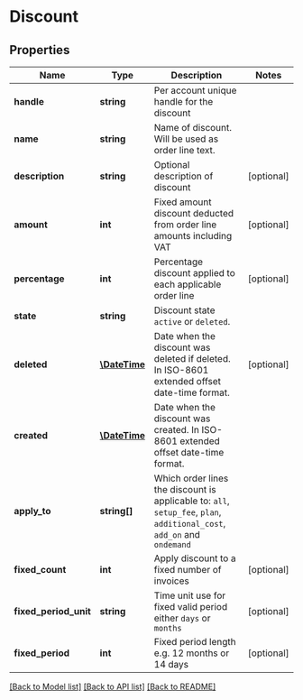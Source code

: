 # Discount

## Properties
Name | Type | Description | Notes
------------ | ------------- | ------------- | -------------
**handle** | **string** | Per account unique handle for the discount |
**name** | **string** | Name of discount. Will be used as order line text. |
**description** | **string** | Optional description of discount | [optional]
**amount** | **int** | Fixed amount discount deducted from order line amounts including VAT | [optional]
**percentage** | **int** | Percentage discount applied to each applicable order line | [optional]
**state** | **string** | Discount state `active` or `deleted`. |
**deleted** | [**\DateTime**](\DateTime.md) | Date when the discount was deleted if deleted. In ISO-8601 extended offset date-time format. | [optional]
**created** | [**\DateTime**](\DateTime.md) | Date when the discount was created. In ISO-8601 extended offset date-time format. |
**apply_to** | **string[]** | Which order lines the discount is applicable to: `all`, `setup_fee`, `plan`, `additional_cost`, `add_on` and `ondemand` |
**fixed_count** | **int** | Apply discount to a fixed number of invoices | [optional]
**fixed_period_unit** | **string** | Time unit use for fixed valid period either `days` or `months` | [optional]
**fixed_period** | **int** | Fixed period length e.g. 12 months or 14 days | [optional]

[[Back to Model list]](../README.md#documentation-for-models) [[Back to API list]](../README.md#documentation-for-api-endpoints) [[Back to README]](../README.md)


